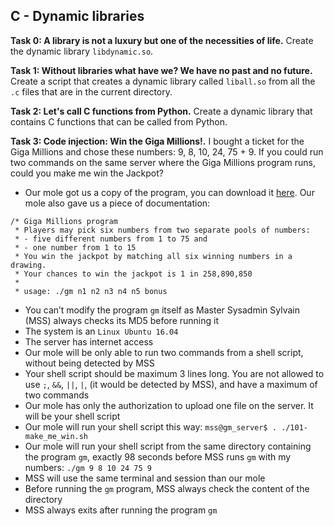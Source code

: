 ## C - Dynamic libraries

**Task 0: A library is not a luxury but one of the necessities of life.**
Create the dynamic library `libdynamic.so`.

**Task 1: Without libraries what have we? We have no past and no future.**
Create a script that creates a dynamic library called `liball.so` from all the `.c` files that are in the current directory.


**Task 2: Let's call C functions from Python.**
Create a dynamic library that contains C functions that can be called from Python.

**Task 3: Code injection: Win the Giga Millions!.**
I bought a ticket for the Giga Millions and chose these numbers: 9, 8, 10, 24, 75 + 9. If you could run two commands on the same server where the Giga Millions program runs, could you make me win the Jackpot?
- Our mole got us a copy of the program, you can download it [here](https://github.com/alx-tools/0x18.c). Our mole also gave us a piece of documentation:
```
/* Giga Millions program
 * Players may pick six numbers from two separate pools of numbers:
 * - five different numbers from 1 to 75 and
 * - one number from 1 to 15
 * You win the jackpot by matching all six winning numbers in a drawing.
 * Your chances to win the jackpot is 1 in 258,890,850
 *
 * usage: ./gm n1 n2 n3 n4 n5 bonus
```
- You can’t modify the program `gm` itself as Master Sysadmin Sylvain (MSS) always checks its MD5 before running it
- The system is an `Linux Ubuntu 16.04`
- The server has internet access
- Our mole will be only able to run two commands from a shell script, without being detected by MSS
- Your shell script should be maximum 3 lines long. You are not allowed to use `;`, `&&`, `||`, `|`, (it would be detected by MSS), and have a maximum of two commands
- Our mole has only the authorization to upload one file on the server. It will be your shell script
- Our mole will run your shell script this way: `mss@gm_server$ . ./101-make_me_win.sh`
- Our mole will run your shell script from the same directory containing the program `gm`, exactly 98 seconds before MSS runs `gm` with my numbers: `./gm 9 8 10 24 75 9`
- MSS will use the same terminal and session than our mole
- Before running the `gm` program, MSS always check the content of the directory
- MSS always exits after running the program `gm`
